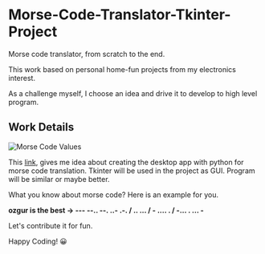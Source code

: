 # Morse-Code-Translator-Tkinter-Project
Morse code translator, from scratch to the end.

This work based on personal home-fun projects from my electronics interest.

As a challenge myseIf, I choose an idea and drive it to develop to high level program.


## Work Details
![Morse Code Values](http://www.codebug.org.uk/assets/steps/540/image_1.png)


This [link](https://morsecode.world/international/translator.html), gives me idea about creating the desktop app with python for morse code translation.
Tkinter will be used in the project as GUI. Program will be similar or maybe better.

What you know about morse code? Here is an example for you. 

**ozgur is the best -> --- --.. --. ..- .-. / .. ... / - .... . / -... . ... -**



Let's contribute it for fun.


Happy Coding! :grinning:
